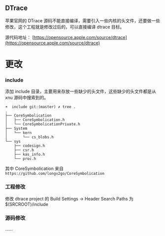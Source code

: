 DTrace
------
苹果官网的 DTrace 源码不能直接编译，需要引入一些内核的头文件，还要做一些修改，这个工程就是修改过后的，可以直接编译 dtrace 目标。

源代码地址： [https://opensource.apple.com/source/dtrace](https://opensource.apple.com/source/dtrace)

# 更改

### include
添加 include 目录，主要用来存放一些缺少的头文件，这些缺少的头文件都是从 xnu 源码中搜索到的。

```
➜  include git:(master) ✗ tree .
.
├── CoreSymbolication
│   ├── CoreSymbolication.h
│   └── CoreSymbolicationPrivate.h
├── System
│   └── kern
│       └── cs_blobs.h
└── sys
    ├── codesign.h
    ├── csr.h
    ├── kas_info.h
    └── proc.h
```

其中 CoreSymbolication 来自 `https://github.com/longv2go/CoreSymbolication`


### 工程修改
修改 dtrace project 的 Build Settings -> Header Search Paths 为 $(SRCROOT)/include

### 源码修改
......